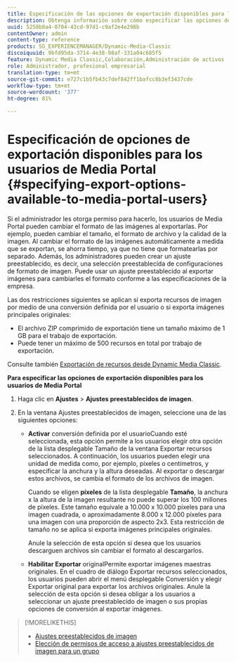 ```yaml
---
title: Especificación de las opciones de exportación disponibles para los usuarios de Media Portal
description: Obtenga información sobre cómo especificar las opciones de exportación disponibles para los usuarios de Media Portal.
uuid: 5258b8a4-0704-43cd-97d1-c9af2e4e298b
contentOwner: admin
content-type: reference
products: SG_EXPERIENCEMANAGER/Dynamic-Media-Classic
discoiquuid: 9bfd95da-3714-4e38-98af-331a04c685f5
feature: Dynamic Media Classic,Colaboración,Administración de activos
role: Administrador, profesional empresarial
translation-type: tm+mt
source-git-commit: e727c1b5fb43c7def842ff1bafcc8b3ef3437cde
workflow-type: tm+mt
source-wordcount: '377'
ht-degree: 81%

---
```



# Especificación de opciones de exportación disponibles para los usuarios de Media Portal {#specifying-export-options-available-to-media-portal-users}

Si el administrador les otorga permiso para hacerlo, los usuarios de Media Portal pueden cambiar el formato de las imágenes al exportarlas. Por ejemplo, pueden cambiar el tamaño, el formato de archivo y la calidad de la imagen. Al cambiar el formato de las imágenes automáticamente a medida que se exportan, se ahorra tiempo, ya que no tiene que formatearlas por separado. Además, los administradores pueden crear un ajuste preestablecido, es decir, una selección preestablecida de configuraciones de formato de imagen. Puede usar un ajuste preestablecido al exportar imágenes para cambiarles el formato conforme a las especificaciones de la empresa.

Las dos restricciones siguientes se aplican si exporta recursos de imagen por medio de una conversión definida por el usuario o si exporta imágenes principales originales:

* El archivo ZIP comprimido de exportación tiene un tamaño máximo de 1 GB para el trabajo de exportación.
* Puede tener un máximo de 500 recursos en total por trabajo de exportación.

Consulte también [Exportación de recursos desde Dynamic Media Classic](exporting-assets-from-dmc.md#exporting-assets-from_dmc).

**Para especificar las opciones de exportación disponibles para los usuarios de Media Portal**

1. Haga clic en **Ajustes** > **Ajustes preestablecidos de imagen**.
1. En la ventana Ajustes preestablecidos de imagen, seleccione una de las siguientes opciones:

   * **Activar**
conversión definida por el usuarioCuando esté seleccionada, esta opción permite a los usuarios elegir otra opción de la lista desplegable Tamaño de la ventana Exportar recursos seleccionados. A continuación, los usuarios pueden elegir una unidad de medida como, por ejemplo, píxeles o centímetros, y especificar la anchura y la altura deseadas. Al exportar o descargar estos archivos, se cambia el formato de los archivos de imagen.

      Cuando se eligen **píxeles** de la lista desplegable **Tamaño**, la anchura x la altura de la imagen resultante no puede superar los 100 millones de píxeles. Este tamaño equivale a 10.000 x 10.000 píxeles para una imagen cuadrada, o aproximadamente 8.000 x 12.000 píxeles para una imagen con una proporción de aspecto 2x3. Esta restricción de tamaño no se aplica si exporta imágenes principales originales.

      Anule la selección de esta opción si desea que los usuarios descarguen archivos sin cambiar el formato al descargarlos.

   * **Habilitar Exportar**
originalPermite exportar imágenes maestras originales. En el cuadro de diálogo Exportar recursos seleccionados, los usuarios pueden abrir el menú desplegable Conversión y elegir Exportar original para exportar los archivos originales. Anule la selección de esta opción si desea obligar a los usuarios a seleccionar un ajuste preestablecido de imagen o sus propias opciones de conversión al exportar imágenes.

>[!MORELIKETHIS]
>
>* [Ajustes preestablecidos de imagen](application-setup.md#image_presets)
>* [Elección de permisos de acceso a ajustes preestablecidos de imagen para un grupo](creating-media-portal-groups.md#choosing_image_preset_access_permissions_for_a_group)

